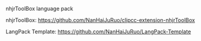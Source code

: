 nhjrToolBox language pack

nhjrToolBox:
https://github.com/NanHaiJuRuo/clipcc-extension-nhjrToolBox

LangPack Template:
https://github.com/NanHaiJuRuo/LangPack-Template